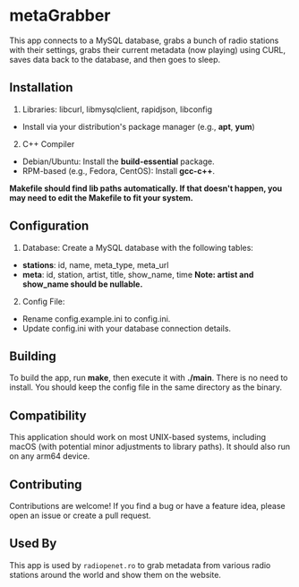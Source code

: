 
# metaGrabber

This app connects to a MySQL database, grabs a bunch of radio stations with their settings, grabs their current metadata (now playing) using CURL, saves data back to the database, and then goes to sleep.
## Installation

1. Libraries: libcurl, libmysqlclient, rapidjson, libconfig
- Install via your distribution's package manager (e.g., **apt**, **yum**)
2. C++ Compiler
- Debian/Ubuntu: Install the **build-essential** package.
- RPM-based (e.g., Fedora, CentOS): Install **gcc-c++**.

**Makefile should find lib paths automatically. If that doesn't happen, you may need to edit the Makefile to fit your system.**

## Configuration

1. Database:
Create a MySQL database with the following tables: 
- **stations**: id, name, meta_type, meta_url
- **meta**: id, station, artist, title, show_name, time
**Note: artist and show_name should be nullable.**

2. Config File:
- Rename config.example.ini to config.ini.
- Update config.ini with your database connection details.


## Building
To build the app, run **make**, then execute it with **./main**. 
There is no need to install. You should keep the config file in the same directory as the binary.

## Compatibility

This application should work on most UNIX-based systems, including macOS (with potential minor adjustments to library paths). It should also run on any arm64 device.
## Contributing

Contributions are welcome! If you find a bug or have a feature idea, please open an issue or create a pull request.

## Used By

This app is used by `radiopenet.ro` to grab metadata from various radio stations around the world and show them on the website.
